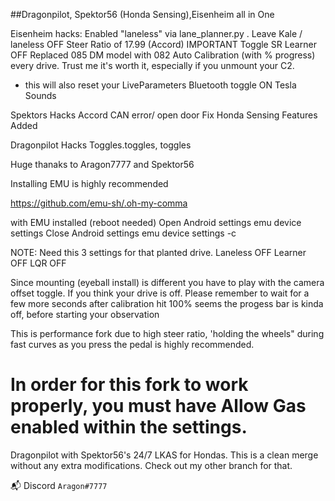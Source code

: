 ##Dragonpilot, Spektor56 (Honda Sensing),Eisenheim all in One

Eisenheim hacks:
Enabled "laneless" via lane_planner.py . Leave Kale / laneless OFF
Steer Ratio of 17.99 (Accord) IMPORTANT Toggle SR Learner OFF
Replaced 085 DM model with 082 
Auto Calibration (with % progress) every drive. Trust me it's worth it, especially if you unmount your C2.
 - this will also reset your LiveParameters
Bluetooth toggle ON 
Tesla Sounds

Spektors Hacks
Accord CAN error/ open door Fix
Honda Sensing Features Added


Dragonpilot  Hacks
Toggles.toggles, toggles



Huge thanaks to Aragon7777 and Spektor56


Installing EMU is highly recommended 

https://github.com/emu-sh/.oh-my-comma
 
with EMU installed (reboot needed)
Open Android settings       emu device settings
Close Android settings      emu device settings -c 

NOTE: Need this 3 settings for that planted drive.
Laneless OFF
Learner OFF
LQR OFF

Since mounting (eyeball install) is different you have to play with the camera offset toggle.
If you think your drive is off.
Please remember to wait for a few more seconds after calibration hit 100% seems the progess bar 
is kinda off, before starting your observation

This is performance fork due to high steer ratio, 'holding the wheels" during fast curves as you 
press the pedal is highly recommended. 







# In order for this fork to work properly, you must have Allow Gas enabled within the settings.

Dragonpilot with Spektor56's 24/7 LKAS for Hondas. This is a clean merge without any extra modifications. Check out my other branch for that.
    
📬 Discord `Aragon#7777`     
